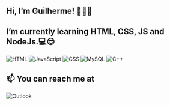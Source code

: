  ## Hi, I’m Guilherme! 👨🏻‍💻

## I’m currently learning HTML, CSS, JS and NodeJs.💻😎
![HTML](https://img.shields.io/badge/HTML-%23E34F26.svg?style=for-the-badge&logo=html5&logoColor=white)
![JavaScript](https://img.shields.io/badge/JavaScript-F7DF1E?style=for-the-badge&logo=javascript&logoColor=black)
![CSS](https://img.shields.io/badge/CSS-%231572B6.svg?style=for-the-badge&logo=css3&logoColor=white)
![MySQL](https://img.shields.io/badge/MySql-%2300f.svg?style=for-the-badge&logo=mysql&logoColor=white)
![C++](https://img.shields.io/badge/C++-%2300599C.svg?style=for-the-badge&logo=c%2B%2B&logoColor=white)

## 📫 You can reach me at 

![Outlook](https://img.shields.io/badge/guilherme.gsantos@sptech.school-0078D4?style=for-the-badge&logo=microsoft-outlook&logoColor=white) 


<!---
guigon14/guigon14 is a ✨ special ✨ repository because its `README.md` (this file) appears on your GitHub profile.
You can click the Preview link to take a look at your changes.
--->
